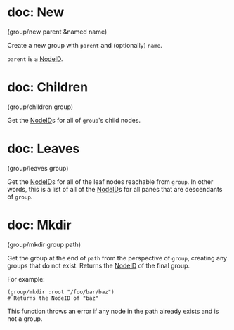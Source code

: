 # doc: New

(group/new parent &named name)

Create a new group with `parent` and (optionally) `name`.

`parent` is a [NodeID](api.md#nodeid).

# doc: Children

(group/children group)

Get the [NodeID](api.md#nodeid)s for all of `group`'s child nodes.

# doc: Leaves

(group/leaves group)

Get the [NodeID](api.md#nodeid)s for all of the leaf nodes reachable from `group`. In other words, this is a list of all of the [NodeID](api.md#nodeid)s for all panes that are descendants of `group`.

# doc: Mkdir

(group/mkdir group path)

Get the group at the end of `path` from the perspective of `group`, creating any groups that do not exist. Returns the [NodeID](api.md#nodeid) of the final group.

For example:

```janet
(group/mkdir :root "/foo/bar/baz")
# Returns the NodeID of "baz"
```

This function throws an error if any node in the path already exists and is not a group.
